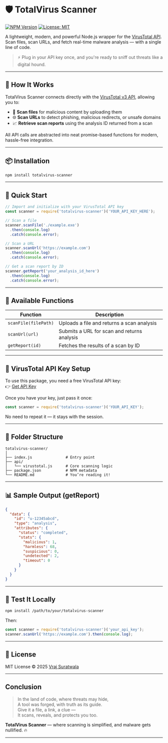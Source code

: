 
# 🛡️ TotalVirus Scanner
[![NPM Version](https://img.shields.io/npm/v/totalvirus-api.svg)](https://www.npmjs.com/package/totalvirus-api)
[![License: MIT](https://img.shields.io/npm/l/totalvirus-api.svg)](https://github.com/your-username/totalvirus-api/blob/main/LICENSE)


A lightweight, modern, and powerful Node.js wrapper for the [VirusTotal API](https://www.virustotal.com/).  
Scan files, scan URLs, and fetch real-time malware analysis — with a single line of code.

> ⚡ Plug in your API key once, and you're ready to sniff out threats like a digital hound.

---

## 🧠 How It Works

TotalVirus Scanner connects directly with the [VirusTotal v3 API](https://docs.virustotal.com/reference/overview), allowing you to:

- 🔎 **Scan files** for malicious content by uploading them
- 🌐 **Scan URLs** to detect phishing, malicious redirects, or unsafe domains
- 📈 **Retrieve scan reports** using the analysis ID returned from a scan

All API calls are abstracted into neat promise-based functions for modern, hassle-free integration.

---

## 📦 Installation

```bash
npm install totalvirus-scanner
```

---

## 🚀 Quick Start

```js
// Import and initialize with your VirusTotal API key
const scanner = require('totalvirus-scanner')('YOUR_API_KEY_HERE');

// Scan a file
scanner.scanFile('./example.exe')
  .then(console.log)
  .catch(console.error);

// Scan a URL
scanner.scanUrl('https://example.com')
  .then(console.log)
  .catch(console.error);

// Get a scan report by ID
scanner.getReport('your_analysis_id_here')
  .then(console.log)
  .catch(console.error);
```

---

## 🔧 Available Functions

| Function                | Description                                |
| -----------------------|--------------------------------------------|
| `scanFile(filePath)`   | Uploads a file and returns a scan analysis |
| `scanUrl(url)`         | Submits a URL for scan and returns analysis|
| `getReport(id)`        | Fetches the results of a scan by ID        |

---

## 🔐 VirusTotal API Key Setup

To use this package, you need a free VirusTotal API key:  
👉 [Get API Key](https://www.virustotal.com/gui/join-us)

Once you have your key, just pass it once:

```js
const scanner = require('totalvirus-scanner')('YOUR_API_KEY');
```

No need to repeat it — it stays with the session.

---

## 📁 Folder Structure

```
totalvirus-scanner/
│
├── index.js               # Entry point
├── api/
│   └── virustotal.js      # Core scanning logic
├── package.json           # NPM metadata
└── README.md              # You’re reading it!
```

---

## 📊 Sample Output (getReport)

```json
{
  "data": {
    "id": "u-12345abcd",
    "type": "analysis",
    "attributes": {
      "status": "completed",
      "stats": {
        "malicious": 1,
        "harmless": 68,
        "suspicious": 0,
        "undetected": 2,
        "timeout": 0
      }
    }
  }
}
```

---

## 🧪 Test It Locally

```bash
npm install /path/to/your/totalvirus-scanner
```

Then:

```js
const scanner = require('totalvirus-scanner')('your_api_key');
scanner.scanUrl('https://example.com').then(console.log);
```

---

## 📝 License

MIT License © 2025 [Vraj Suratwala](https://github.com/your-github-handle)

---

##  Conclusion

> In the land of code, where threats may hide,  
> A tool was forged, with truth as its guide.  
> Give it a file, a link, a clue —  
> It scans, reveals, and protects you too.

**TotalVirus Scanner** — where scanning is simplified, and malware gets nullified. 🔥

---

